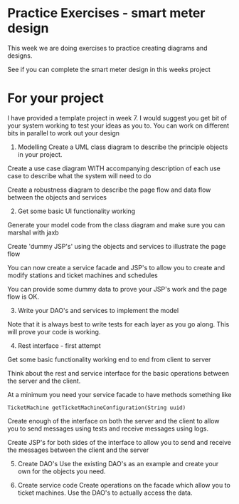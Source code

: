 # Practice Exercises - smart meter design

This week we are doing exercises to practice creating diagrams and designs. 

See if you can complete the smart meter design in this weeks project

# For your project

I have provided a template project in week 7. 
I would suggest you get bit of your system working to test your ideas as you to. 
You can work on different bits in parallel to work out your design

1. Modelling
Create a UML class diagram to describe the principle objects in your project.

Create a use case diagram WITH accompanying description of each use case to describe what the system will need to do

Create a robustness diagram to describe the page flow and data flow between the objects and services

2. Get some basic UI functionality working

Generate your model code from the class diagram and make sure you can marshal with jaxb

Create 'dummy JSP's' using the objects and services to illustrate the page flow

You can now create a service facade and JSP's to allow you to create and modify stations and ticket machines and schedules

You can provide some dummy data to prove your JSP's work and the page flow is OK.

3. Write your DAO's and services to implement the model

Note that it is always best to write tests for each layer as you go along. This will prove your code is working.

4. Rest interface - first attempt

Get some basic functionality working end to end from client to server

Think about the rest and service interface for the basic operations between the server and the client.

At a minimum you need your service facade to have methods something like
```
TicketMachine getTicketMachineConfiguration(String uuid)

```
Create enough of the interface on both the server and the client to allow you to send messages using tests and receive messages using logs.

Create JSP's for both sides of the interface to allow you to send and receive the messages between the client and the server

5.  Create DAO's
Use the existing DAO's as an example and create your own for the objects you need.

6.  Create service code
Create operations on the facade which allow you to ticket machines. Use the DAO's to actually access the data.
